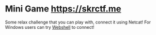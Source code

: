 # Mini Game https://skrctf.me
Some relax challenge that you can play with, connect it using Netcat!
For Windows users can try [Webshell](https://skrctf.me/webshell/) to connect!
